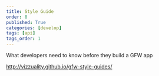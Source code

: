 ```yaml
---
title: Style Guide
order: 8
published: True
categories: [develop]
tags: [api]
tags_order: 1
---
```


<p>What developers need to know before they build a GFW app</p>
<p><a href="http://vizzuality.github.io/gfw-style-guides/">http://vizzuality.github.io/gfw-style-guides/</a></p>
